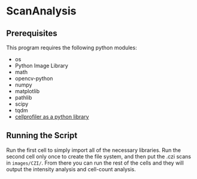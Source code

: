 # ScanAnalysis

## Prerequisites
This program requires the following python modules:
* os
* Python Image Library
* math
* opencv-python
* numpy
* matplotlib
* pathlib
* scipy
* tqdm
* [cellprofiler as a python library](https://github.com/CellProfiler/CellProfiler/wiki/CellProfiler-as-a-Python-package) 

## Running the Script
Run the first cell to simply import all of the necessary libraries.
Run the second cell only once to create the file system, and then put the .czi scans in `images/CZI/`.
From there you can run the rest of the cells and they will output the intensity analysis and cell-count analysis. 
